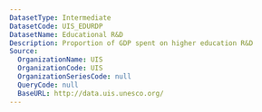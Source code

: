 ```yaml
---
DatasetType: Intermediate
DatasetCode: UIS_EDURDP
DatasetName: Educational R&D
Description: Proportion of GDP spent on higher education R&D
Source:
  OrganizationName: UIS
  OrganizationCode: UIS
  OrganizationSeriesCode: null
  QueryCode: null
  BaseURL: http://data.uis.unesco.org/
---
```


